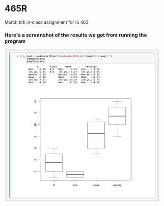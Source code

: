 # 465R
March 6th in-class assignment for IS 465 


### Here's a screenshot of the results we got from running the program

![pic](https://github.com/mnichols17/465R/blob/master/Screen%20Shot%202020-03-06%20at%203.46.33%20PM.png)
